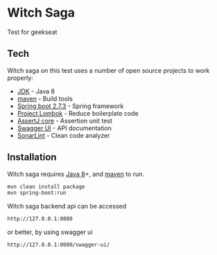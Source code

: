 
# Witch Saga 

Test for geekseat 


## Tech

Witch saga on this test uses a number of open source projects to work properly:
- [JDK](https://www.oracle.com/java/technologies/javase/javase8-archive-downloads.html) - Java 8 
- [maven](https://maven.apache.org/download.cgi) - Build tools
- [Spring boot 2.7.3](https://spring.io/projects/spring-boot/) - Spring framework
- [Project Lombok](https://projectlombok.org/) - Reduce boilerplate code
- [AssertJ core](https://www.javadoc.io/doc/org.assertj) - Assertion unit test
- [Swagger UI](https://springfox.github.io/springfox/docs/current/) - API documentation
- [SonarLint](https://www.sonarlint.org/) - Clean code analyzer


## Installation

Witch saga requires [Java 8](https://www.oracle.com/java/technologies/javase/javase8-archive-downloads.html/)+, and [maven](https://maven.apache.org/download.cgi) to run.


```sh
mvn clean install package
mvn spring-boot:run
```

Witch saga backend api can be accessed
```sh
http://127.0.0.1:8080
```

or better, by using swagger ui
```sh
http://127.0.0.1:8080/swagger-ui/
```

